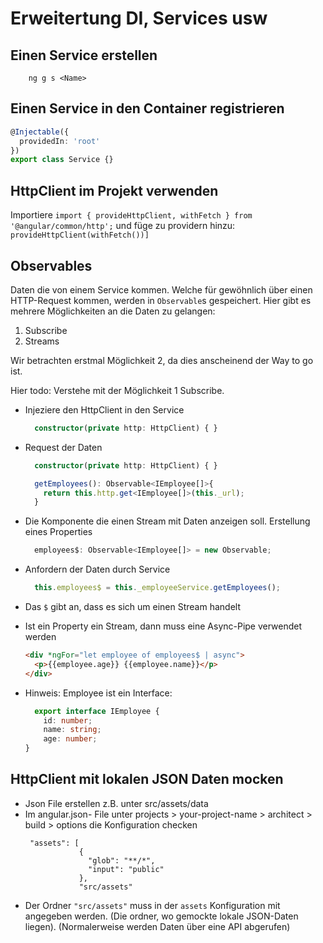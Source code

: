 # Erweitertung DI, Services usw

## Einen Service erstellen

```
    ng g s <Name>
```

## Einen Service in den Container registrieren

```ts 
@Injectable({
  providedIn: 'root'
})
export class Service {}

```

## HttpClient im Projekt verwenden
Importiere `import { provideHttpClient, withFetch } from '@angular/common/http';` und füge zu providern hinzu: `provideHttpClient(withFetch())]`

## Observables

Daten die von einem Service kommen. Welche für gewöhnlich über einen HTTP-Request kommen, werden in `Observable`s gespeichert.
Hier gibt es mehrere Möglichkeiten an die Daten zu gelangen:
1) Subscribe
2) Streams

Wir betrachten erstmal Möglichkeit 2, da dies anscheinend der Way to go ist.

Hier todo: Verstehe mit der Möglichkeit 1 Subscribe.

- Injeziere den HttpClient in den Service

  ```ts
    constructor(private http: HttpClient) { }
  ```
- Request der Daten 
  ```ts
    constructor(private http: HttpClient) { }

    getEmployees(): Observable<IEmployee[]>{
      return this.http.get<IEmployee[]>(this._url);
    }
  ```
- Die Komponente die einen Stream mit Daten anzeigen soll. Erstellung eines Properties
  ```ts
    employees$: Observable<IEmployee[]> = new Observable;
  ```
- Anfordern der Daten durch Service
  ```ts
    this.employees$ = this._employeeService.getEmployees();
  ```
- Das `$` gibt an, dass es sich um einen Stream handelt
- Ist ein Property ein Stream, dann muss eine Async-Pipe verwendet werden
  ```html
  <div *ngFor="let employee of employees$ | async">
    <p>{{employee.age}} {{employee.name}}</p>
  </div>
  ```
- Hinweis: Employee ist ein Interface:
  ```ts
    export interface IEmployee {
      id: number;
      name: string;
      age: number;
  }  
  ``` 



## HttpClient mit lokalen JSON Daten mocken
- Json File erstellen z.B. unter src/assets/data
- Im angular.json- File unter projects > your-project-name > architect > build > options die Konfiguration checken
  ```
   "assets": [
              {
                "glob": "**/*",
                "input": "public"                
              },
              "src/assets"
  ```
- Der Ordner `"src/assets"` muss in der `assets` Konfiguration mit angegeben werden. (Die ordner, wo gemockte lokale JSON-Daten liegen). (Normalerweise werden Daten über eine API abgerufen)